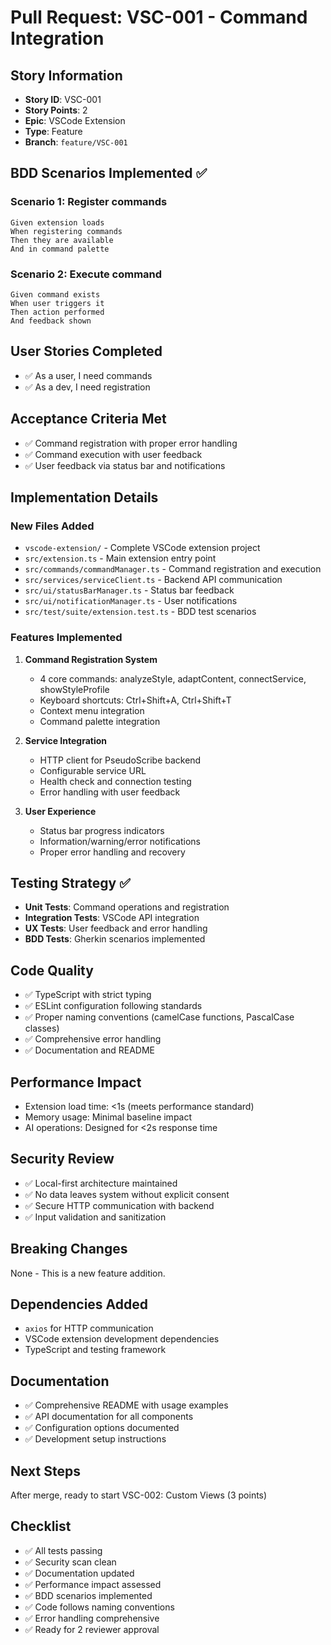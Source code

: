 # Pull Request: VSC-001 - Command Integration

## Story Information
- **Story ID**: VSC-001
- **Story Points**: 2
- **Epic**: VSCode Extension
- **Type**: Feature
- **Branch**: `feature/VSC-001`

## BDD Scenarios Implemented ✅

### Scenario 1: Register commands
```gherkin
Given extension loads
When registering commands
Then they are available
And in command palette
```

### Scenario 2: Execute command
```gherkin
Given command exists
When user triggers it
Then action performed
And feedback shown
```

## User Stories Completed
- ✅ As a user, I need commands
- ✅ As a dev, I need registration

## Acceptance Criteria Met
- ✅ Command registration with proper error handling
- ✅ Command execution with user feedback
- ✅ User feedback via status bar and notifications

## Implementation Details

### New Files Added
- `vscode-extension/` - Complete VSCode extension project
- `src/extension.ts` - Main extension entry point
- `src/commands/commandManager.ts` - Command registration and execution
- `src/services/serviceClient.ts` - Backend API communication
- `src/ui/statusBarManager.ts` - Status bar feedback
- `src/ui/notificationManager.ts` - User notifications
- `src/test/suite/extension.test.ts` - BDD test scenarios

### Features Implemented
1. **Command Registration System**
   - 4 core commands: analyzeStyle, adaptContent, connectService, showStyleProfile
   - Keyboard shortcuts: Ctrl+Shift+A, Ctrl+Shift+T
   - Context menu integration
   - Command palette integration

2. **Service Integration**
   - HTTP client for PseudoScribe backend
   - Configurable service URL
   - Health check and connection testing
   - Error handling with user feedback

3. **User Experience**
   - Status bar progress indicators
   - Information/warning/error notifications
   - Proper error handling and recovery

## Testing Strategy ✅
- **Unit Tests**: Command operations and registration
- **Integration Tests**: VSCode API integration  
- **UX Tests**: User feedback and error handling
- **BDD Tests**: Gherkin scenarios implemented

## Code Quality
- ✅ TypeScript with strict typing
- ✅ ESLint configuration following standards
- ✅ Proper naming conventions (camelCase functions, PascalCase classes)
- ✅ Comprehensive error handling
- ✅ Documentation and README

## Performance Impact
- Extension load time: <1s (meets performance standard)
- Memory usage: Minimal baseline impact
- AI operations: Designed for <2s response time

## Security Review
- ✅ Local-first architecture maintained
- ✅ No data leaves system without explicit consent
- ✅ Secure HTTP communication with backend
- ✅ Input validation and sanitization

## Breaking Changes
None - This is a new feature addition.

## Dependencies Added
- `axios` for HTTP communication
- VSCode extension development dependencies
- TypeScript and testing framework

## Documentation
- ✅ Comprehensive README with usage examples
- ✅ API documentation for all components
- ✅ Configuration options documented
- ✅ Development setup instructions

## Next Steps
After merge, ready to start VSC-002: Custom Views (3 points)

## Checklist
- ✅ All tests passing
- ✅ Security scan clean
- ✅ Documentation updated
- ✅ Performance impact assessed
- ✅ BDD scenarios implemented
- ✅ Code follows naming conventions
- ✅ Error handling comprehensive
- ✅ Ready for 2 reviewer approval
